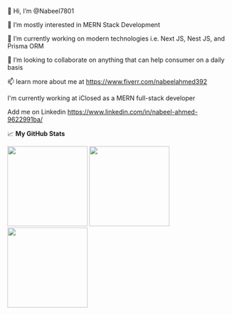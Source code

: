 👋 Hi, I’m @Nabeel7801

👀 I’m mostly interested in MERN Stack Development

🌱 I’m currently working on modern technologies i.e. Next JS, Nest JS, and Prisma ORM

💞️ I’m looking to collaborate on anything that can help consumer on a daily basis

📫 learn more about me at https://www.fiverr.com/nabeelahmed392

I'm currently working at iClosed as a MERN full-stack developer

Add me on Linkedin https://www.linkedin.com/in/nabeel-ahmed-9622991ba/

📈 **My GitHub Stats**

<p>
  <img height="180em" src="https://leetcard.jacoblin.cool/Nabeel7801?theme=dark&font=Titillium%20Web&ext=heatmap" />
  
  <img height="180em" src="https://github-readme-stats.vercel.app/api?username=Nabeel7801&show_icons=true&hide_border=true&theme=cobalt&count_private=true&include_all_commits=false" />
  <img height="180em" src="https://github-readme-stats.vercel.app/api/top-langs/?username=Nabeel7801&show_icons=true&hide_border=true&theme=cobalt&hide=hlsl,shaderlab&exclude_repo=OCRAIProject&layout=compact&langs_count=8"/>
</p>
